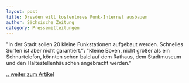 ```yaml
---
layout: post
title: Dresden will kostenloses Funk-Internet ausbauen
author: Sächsische Zeitung
category: Pressemitteilungen
---
```


"In der Stadt sollen 20 kleine Funkstationen aufgebaut werden. Schnelles Surfen ist aber nicht garantiert."\\
"Kleine Boxen, nicht größer als ein Schnurtelefon, könnten schon bald auf dem Rathaus, dem Stadtmuseum und den Haltestellenhäuschen angebracht werden."

[.. weiter zum Artikel](/downloads/SZ_2016-01-15.JPG)
